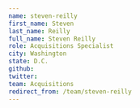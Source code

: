 ```yaml
---
name: steven-reilly
first_name: Steven
last_name: Reilly
full_name: Steven Reilly
role: Acquisitions Specialist
city: Washington
state: D.C.
github: 
twitter: 
team: Acquisitions
redirect_from: /team/steven-reilly
---
```

